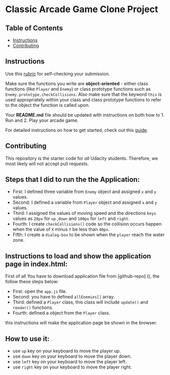 # Classic Arcade Game Clone Project

## Table of Contents

- [Instructions](#instructions)
- [Contributing](#contributing)

## Instructions

Use this [rubric](https://review.udacity.com/#!/rubrics/15/view) for self-checking your submission.

Make sure the functions you write are **object-oriented** - either class functions (like `Player` and `Enemy`) or class prototype functions such as `Enemy.prototype.checkCollisions`. Also make sure that the keyword `this` is used appropriately within your class and class prototype functions to refer to the object the function is called upon.

Your **README.md** file should be updated with instructions on both how to 1. Run and 2. Play your arcade game.

For detailed instructions on how to get started, check out this [guide](https://docs.google.com/document/d/1v01aScPjSWCCWQLIpFqvg3-vXLH2e8_SZQKC8jNO0Dc/pub?embedded=true).

## Contributing

This repository is the starter code for _all_ Udacity students. Therefore, we most likely will not accept pull requests.

## Steps that I did to run the the Application:
- First: 
I defined three variable from `Enemy` object and assigned `x` and `y` values.
- Second:
 I defined a variable from `Player` object and assigned `x` and `y` values.
- Third:
 I assigned the values of moving speed and the directions `keys` values as `28px` for `up` ,`down` and `100px` for `left` and `right`.
- Fourth:
 I create `checkCollisions()` code so the collision occurs happen when the value of `X`  minus `Y` be less than `40px`.
- Fifth:
 I create a `dialog-box` to be shown when the `player` reach the water zone.

 ## Instructions to load and show the application page in index.html:
 First of all You have to download application file from [github-repo] (), the follow these steps below:

- First: open the `app.js` file.
- Second: you have to defined `allEnemies[]` array.
- Third: defined a `Player` class, this class will include `update()` and `render()` functions.
- Fourth: defined a object from the `Player` class.

this instructions will make the application page be shown in the browser.

## How to use it:
- use `up` key on your keyboard to move the player up.
- use `down` key on your keyboard to move the player down.
- use `left` key on your keyboard to move the player left.
- use `right` key on your keyboard to move the player right.